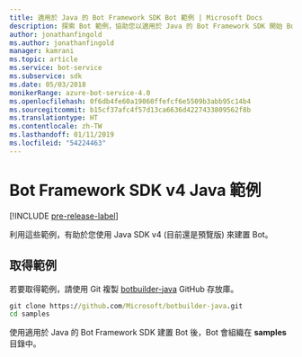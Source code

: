 ```yaml
---
title: 適用於 Java 的 Bot Framework SDK Bot 範例 | Microsoft Docs
description: 探索 Bot 範例，協助您以適用於 Java 的 Bot Framework SDK 開始 Bot 開發。
author: jonathanfingold
ms.author: jonathanfingold
manager: kamrani
ms.topic: article
ms.service: bot-service
ms.subservice: sdk
ms.date: 05/03/2018
monikerRange: azure-bot-service-4.0
ms.openlocfilehash: 0f6db4fe60a19060ffefcf6e5509b3abb95c14b4
ms.sourcegitcommit: b15cf37afc4f57d13ca6636d4227433809562f8b
ms.translationtype: HT
ms.contentlocale: zh-TW
ms.lasthandoff: 01/11/2019
ms.locfileid: "54224463"
---
```

# <a name="bot-framework-sdk-v4-java-samples"></a>Bot Framework SDK v4 Java 範例
[!INCLUDE [pre-release-label](../includes/pre-release-label.md)]

利用這些範例，有助於您使用 Java SDK v4 (目前還是預覽版) 來建置 Bot。

## <a name="get-the-samples"></a>取得範例
若要取得範例，請使用 Git 複製 [botbuilder-java](https://github.com/Microsoft/botbuilder-java) GitHub 存放庫。

```cmd
git clone https://github.com/Microsoft/botbuilder-java.git
cd samples
```
使用適用於 Java 的 Bot Framework SDK 建置 Bot 後，Bot 會組織在 **samples** 目錄中。
